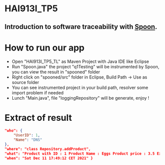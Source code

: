 # HAI913I_TP5


##	Introduction to software traceability with [Spoon](https://spoon.gforge.inria.fr/).


# How to run our app 

- Open "HAI913I_TP5_TL" as Maven Project with Java IDE like Eclipse
- Run "Spoon.java" the project "q1Testing" will be instrumented by Spoon, you can view the result in "spooned" folder
- Right click on "spooned/src" folder in Eclipse, Build Path -> Use as source folder
- You can see instrumented project in your build path, resolver some import problem if needed
- Lunch "Main.java", file "loggingRepository" will be generate, enjoy ! 

# Extract of result

```json
"who": {
    "UserID": 1,
    "Name": "DNS"
},
"where": "class Repository.addProduct",
"what": "Product with ID : 1 Product Name : Eggs Product price : 3.5 Expiration date : 25/11/2021",
"when": "Sat Dec 11 17:49:12 CET 2021" }
```




